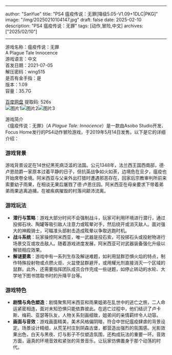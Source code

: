 
---
author: "SanYue"
title: "PS4 瘟疫传说：无罪[降级5.05-V1.09+1DLC|PKG]"
image: "/img/20250210104147.jpg"
draft: false
date: 2025-02-10
description: "PS4 瘟疫传说：无罪"
tags: [动作,冒险,中文]
archives: ["2025/02/10"]

---

游戏名称：瘟疫传说：无罪   
A Plague Tale Innocence    
游戏语言：中文  
首发日期：2021-07-05  
解压密码：wing515  
是否有金手指：是  
版本：1.09   
容量：35.7G

[百度网盘](https://pan.baidu.com/s/1PlX7NiKov6Kbwa1qtv7ClQ) 提取码: 526s  
![图片1](/img/ad7ed3.jpg)![图片2](/img/ff3ebd.jpg)![图片3](/img/e6ad58.jpg)  

游戏简介  
《瘟疫传说：无罪》（*A Plague Tale: Innocence*）是一款由Asobo Studio开发、Focus Home发行的PS4动作冒险游戏，于2019年5月14日发售。以下是它的详细介绍：

### 游戏背景
游戏背景设定在14世纪黑死病泛滥的法国。公元1348年，法兰西王国西南部，德·卢恩勋爵一家原本过着平静的日子，但抗英战争如火如荼，边境危在旦夕，瘟疫也开始席卷全境。阿米西亚与父亲外出打猎时遭遇邪恶存在，回家后宗教审判所前来索要幼子雨果，在相谈无果后屠戮了德·卢恩庄园。阿米西亚在母亲要求下带着弟弟雨果逃离追捕，在被疾病摧毁的村落间颠沛流离。

### 游戏玩法
- **潜行与策略**：游戏大部分时间不会强制战斗，玩家可利用环境进行潜行，通过投掷石块、陶罐等吸引敌人注意力或眩晕对手，然后绕开或消灭敌人。面对强大的神殿骑士，可瞄准头部射击造成眩晕以争取逃跑时机。
- **战斗系统**：玩家操控阿米西亚，唯一武器是投石索，可投掷石头或投射物进行场景交互或攻击敌人。随着游戏进度发展，阿米西亚可对武器装备强化升级以解锁相应效果。
- **解谜要素**：游戏中有一系列生存及解谜难题，如利用鼠群恐惧火焰的特点，制作特殊投射物或点燃火炬、火盆使鼠群避开，或用耀光剂直接消灭一个区域的鼠群。此外，还需要指挥团队成员合作完成一些谜题，如停止转动的水轮、大学地下图书馆取书时的升降平台等。

### 游戏特色
- **剧情与角色塑造**：剧情聚焦阿米西亚和雨果姐弟在乱世中的逃亡之旅，二人命运紧密相连，面对未知恐惧只能依靠彼此。在逃亡过程中，他们结识了卢卡斯、梅莉、亚瑟等队友，人物关系刻画细致，姐弟间的亲情羁绊令人动容。
- **画面与音效**：游戏画面精美，美术风格偏阴暗，符合中世纪瘟疫肆虐的背景设定。场景设计精细，从荒芜村庄到阴森古堡，都营造出强烈的氛围感。光影效果出色，白天与黑夜、灯与影子不仅塑造氛围，还构成玩法的重要一环。音效方面，逼真的环境音效和紧张的背景音乐，让玩家仿佛置身于那个动荡的时代。
